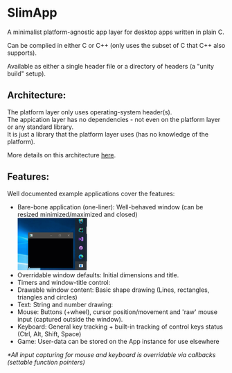 # SlimApp

A minimalist platform-agnostic app layer for desktop apps written in plain C.<br>

Can be complied in either C or C++ (only uses the subset of C that C++ also supports).<br>

Available as either a single header file or a directory of headers (a "unity build" setup).

Architecture: <br>
-
The platform layer only uses operating-system header(s).<br>
The appication layer has no dependencies - not even on the platform layer or any standard library.<br>
It is just a library that the platform layer uses (has no knowledge of the platform).<br>

More details on this architecture [here](https://youtu.be/Ev_TeQmus68).

Features:
-
Well documented example applications cover the features:<br>

* Bare-bone application (one-liner): Well-behaved window (can be resized minimized/maximized and closed)<br>
  <img src="src/examples/1_app.gif" alt="1_app" height="120">
* Overridable window defaults: Initial dimensions and title.<br>
* Timers and window-title control:<br>
* Drawable window content: Basic shape drawing (Lines, rectangles, triangles and circles)<br>
* Text: String and number drawing:
* Mouse: Buttons (+wheel), cursor position/movement and 'raw' mouse input (captured outside the window).<br>
* Keyboard: General key tracking + built-in tracking of control keys status (Ctrl, Alt, Shift, Space)<br>
* Game: User-data can be stored on the App instance for use elsewhere

<i>*All input capturing for mouse and keyboard is overridable via callbacks (settable function pointers)</i><br>